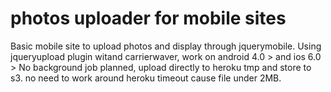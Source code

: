 photos uploader for mobile sites
======

Basic mobile site to upload photos and display through jquerymobile. Using jqueryupload plugin witand carrierwaver, work on android 4.0 > and 
ios 6.0 > No background job planned, upload directly to heroku tmp and store to s3. no need to work around heroku timeout cause file under 2MB.

